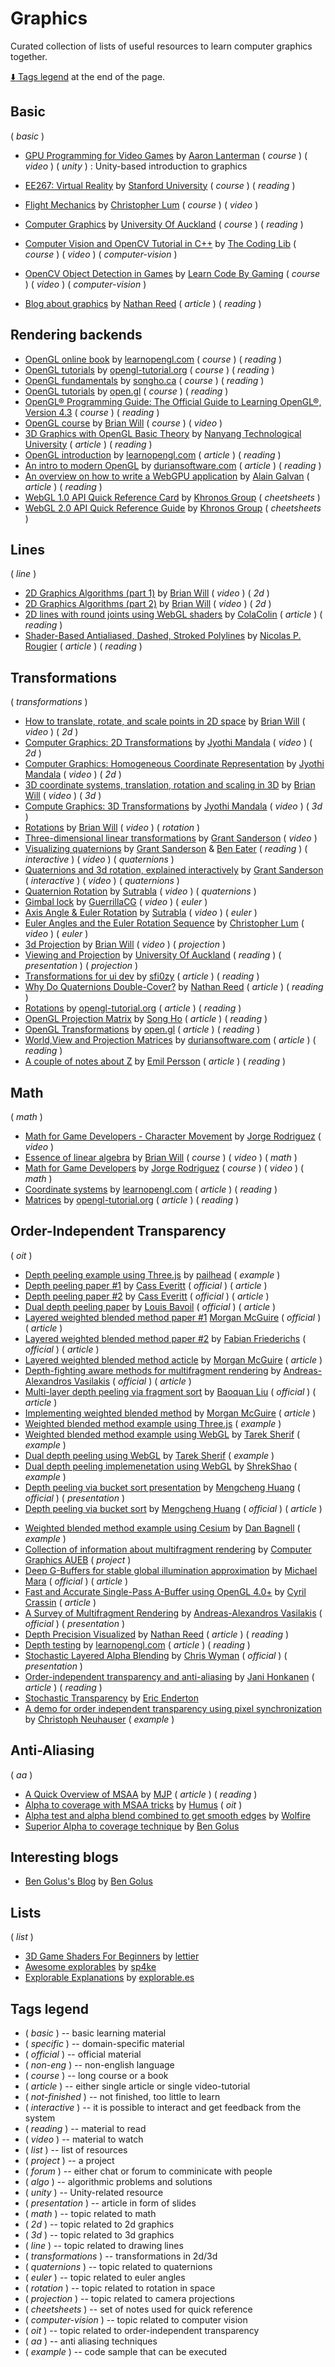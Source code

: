 # Graphics

Curated collection of lists of useful resources to learn computer graphics together.

[:arrow_down: Tags legend](#tags-legend) at the end of the page.

<!-- - []() by []() : -->

## Basic

( _basic_ )

- [GPU Programming for Video Games](https://www.youtube.com/playlist?list=PLOunECWxELQQwayE8e3WjKPJsTGKknJ8w) by [Aaron Lanterman](https://www.youtube.com/c/Lantertronics) ( _course_ ) ( _video_ ) ( _unity_ ) : Unity-based introduction to graphics

- [EE267: Virtual Reality](https://stanford.edu/class/ee267/lectures/) by [Stanford University](https://www.stanford.edu/) ( _course_ ) ( _reading_ )
- [Flight Mechanics](https://www.youtube.com/playlist?list=PLxdnSsBqCrrEx3A6W94sQGClk6Q4YCg-h) by [Christopher Lum](https://www.youtube.com/c/ChristopherLum) ( _course_ ) ( _video_ )
- [Computer Graphics](https://www.cs.auckland.ac.nz/courses/compsci372s1c/yenLectures/) by [University Of Auckland](https://www.cs.auckland.ac.nz) ( _course_ ) ( _reading_ )
- [Computer Vision and OpenCV Tutorial in C++](https://www.youtube.com/playlist?list=PLkmvobsnE0GHMmTF7GTzJnCISue1L9fJn) by [The Coding Lib](https://www.youtube.com/c/TheCodingLibrary/) ( _course_ ) ( _video_ ) ( _computer-vision_ )
- [OpenCV Object Detection in Games](https://www.youtube.com/playlist?list=PL1m2M8LQlzfKtkKq2lK5xko4X-8EZzFPI) by [Learn Code By Gaming](https://www.youtube.com/c/LearnCodeByGaming) ( _course_ ) ( _video_ ) ( _computer-vision_ )
- [Blog about graphics](https://www.reedbeta.com/blog/category/graphics/) by [Nathan Reed](https://www.reedbeta.com/) ( _article_ ) ( _reading_ )

## Rendering backends

- [OpenGL online book](https://learnopengl.com) by [learnopengl.com](https://learnopengl.com) ( _course_ ) ( _reading_ )
- [OpenGL tutorials](http://www.opengl-tutorial.org/) by [opengl-tutorial.org](http://www.opengl-tutorial.org/) ( _course_ ) ( _reading_ )
- [OpenGL fundamentals](http://www.songho.ca/opengl/) by [songho.ca](http://www.songho.ca) ( _course_ ) ( _reading_ )
- [OpenGL tutorials](https://open.gl/) by [open.gl](https://open.gl/) ( _course_ ) ( _reading_ )
- [OpenGL® Programming Guide: The Official Guide to Learning OpenGL®, Version 4.3](https://www.cs.utexas.edu/users/fussell/courses/cs354/handouts/Addison.Wesley.OpenGL.Programming.Guide.8th.Edition.Mar.2013.ISBN.0321773039.pdf) ( _course_ ) ( _reading_ )
- [OpenGL course](https://www.youtube.com/playlist?list=PLIbUZ3URbL0ESKHrvzXuHjrcLi7gxhBby) by [Brian Will](https://www.youtube.com/channel/UCseUQK4kC3x2x543nHtGpzw) ( _course_ ) ( _video_ )
- [3D Graphics with OpenGL Basic Theory](http://web.archive.org/web/20201113214817/https://www.ntu.edu.sg/home/ehchua/programming/opengl/CG_BasicsTheory.html) by [Nanyang Technological University](www.ntu.edu.sg) ( _article_ ) ( _reading_ )
- [OpenGL introduction](https://learnopengl.com/Introduction) by [learnopengl.com](https://learnopengl.com) ( _article_ ) ( _reading_ )
- [An intro to modern OpenGL](https://duriansoftware.com/joe/an-intro-to-modern-opengl.-table-of-contents) by [duriansoftware.com](https://duriansoftware.com/) ( _article_ ) ( _reading_ )
- [An overview on how to write a WebGPU application](https://alain.xyz/blog/raw-webgpu) by [Alain Galvan](https://alain.xyz/) ( _article_ ) ( _reading_ )
- [WebGL 1.0 API Quick Reference Card](https://www.khronos.org/files/webgl/webgl-reference-card-1_0.pdf) by [Khronos Group](https://www.khronos.org) ( _cheetsheets_ )
- [WebGL 2.0 API Quick Reference Guide](https://www.khronos.org/files/webgl20-reference-guide.pdf) by [Khronos Group](https://www.khronos.org) ( _cheetsheets_ )

## Lines

( _line_ )

- [2D Graphics Algorithms (part 1)](https://youtu.be/bfvmPa9eWew) by [Brian Will](https://www.youtube.com/channel/UCseUQK4kC3x2x543nHtGpzw) ( _video_ ) ( _2d_ )
- [2D Graphics Algorithms (part 2)](https://youtu.be/IDFB5CDpLDE) by [Brian Will](https://www.youtube.com/channel/UCseUQK4kC3x2x543nHtGpzw) ( _video_ ) ( _2d_ )
- [2D lines with round joints using WebGL shaders](http://nanodesu.info/oldstuff/2D-lines-with-round-joints-using-WebGL-shaders/) by [ColaColin](https://github.com/ColaColin) ( _article_ ) ( _reading_ )
- [Shader-Based Antialiased, Dashed, Stroked Polylines](https://jcgt.org/published/0002/02/08/) by [Nicolas P. Rougier](https://github.com/rougier) ( _article_ ) ( _reading_ )


## Transformations

( _transformations_ )

- [How to translate, rotate, and scale points in 2D space](https://www.youtube.com/watch?v=SLWCc-mcd-I) by [Brian Will](https://www.youtube.com/channel/UCseUQK4kC3x2x543nHtGpzw) ( _video_ ) ( _2d_ )
- [Computer Graphics: 2D Transformations](https://youtu.be/pZIFBV2Hcxo) by [Jyothi Mandala](https://www.youtube.com/channel/UCDDxkAZS-3MbZyn6DqyED1g) ( _video_ ) ( _2d_ )
- [Computer Graphics: Homogeneous Coordinate Representation](https://youtu.be/mq2S1SzAD1s?list=PLE67F-VQUgLgws92d9gmP-AhBN_KQRGDW) by [Jyothi Mandala](https://www.youtube.com/channel/UCDDxkAZS-3MbZyn6DqyED1g) ( _video_ ) ( _2d_ )
- [3D coordinate systems, translation, rotation and scaling in 3D](https://www.youtube.com/watch?v=rTN4nawkrZs) by [Brian Will](https://www.youtube.com/channel/UCseUQK4kC3x2x543nHtGpzw) ( _video_ ) ( _3d_ )
- [Compute Graphics: 3D Transformations](https://youtu.be/1GmVN2zIAJQ?list=PLE67F-VQUgLgws92d9gmP-AhBN_KQRGDW) by [Jyothi Mandala](https://www.youtube.com/channel/UCDDxkAZS-3MbZyn6DqyED1g) ( _video_ ) ( _3d_ )
- [Rotations](https://youtu.be/x8-WOQYlaAs?list=PLIbUZ3URbL0F8p5TUxBChxqpqEJY8yRJo) by [Brian Will](https://www.youtube.com/channel/UCseUQK4kC3x2x543nHtGpzw) ( _video_ ) ( _rotation_ )
- [Three-dimensional linear transformations](https://youtu.be/rHLEWRxRGiM) by [Grant Sanderson](https://www.youtube.com/c/3blue1brown) ( _video_ )
- [Visualizing quaternions](https://eater.net/quaternions) by [Grant Sanderson](https://www.youtube.com/c/3blue1brown) & [Ben Eater](https://eater.net/) ( _reading_ ) ( _interactive_ ) ( _video_ ) ( _quaternions_ )
- [Quaternions and 3d rotation, explained interactively](https://youtu.be/zjMuIxRvygQ) by [Grant Sanderson](https://www.youtube.com/c/3blue1brown) ( _interactive_ ) ( _video_ ) ( _quaternions_ )
- [Quaternion Rotation](https://youtu.be/4mXL751ko0w) by [Sutrabla](https://www.youtube.com/user/Sutrabla/) ( _video_ ) ( _quaternions_ )
- [Gimbal lock](https://youtu.be/zc8b2Jo7mno) by [GuerrillaCG](https://www.youtube.com/user/GuerrillaCG) ( _video_ ) ( _euler_ )
- [Axis Angle & Euler Rotation](https://youtu.be/syQnn_xuB8U) by [Sutrabla](https://www.youtube.com/user/Sutrabla/) ( _video_ ) ( _euler_ )
- [Euler Angles and the Euler Rotation Sequence](https://youtu.be/GJBc6z6p0KQ) by [Christopher Lum](https://www.youtube.com/channel/UCPUuVY7w8brL0r__P8UBgyQ) ( _video_ ) ( _euler_ )
- [3d Projection](https://youtu.be/EUtbZ0egZDQ) by [Brian Will](https://www.youtube.com/channel/UCseUQK4kC3x2x543nHtGpzw) ( _video_ ) ( _projection_ )
- [Viewing and Projection](https://www.cs.auckland.ac.nz/courses/compsci372s1c/yenLectures/ViewingAndProjection4up.pdf) by [University Of Auckland](www.cs.auckland.ac.nz) ( _reading_ ) ( _presentation_ ) ( _projection_ )
- [Transformations for ui dev](https://habr.com/ru/post/520078) by [sfi0zy](https://habr.com/ru/users/sfi0zy/) ( _article_ ) ( _reading_ )
- [Why Do Quaternions Double-Cover?](https://www.reedbeta.com/blog/why-quaternions-double-cover) by [Nathan Reed](https://www.reedbeta.com/) ( _article_ ) ( _reading_ )
- [Rotations](http://www.opengl-tutorial.org/intermediate-tutorials/tutorial-17-quaternions) by [opengl-tutorial.org](https://opengl-tutorial.org) ( _article_ ) ( _reading_ )
- [OpenGL Projection Matrix](http://www.songho.ca/opengl/gl_projectionmatrix.html) by [Song Ho](http://www.songho.ca/) ( _article_ ) ( _reading_ )
- [OpenGL Transformations](https://open.gl/transformations) by [open.gl](https://open.gl/) ( _article_ ) ( _reading_ )
- [World,View and Projection Matrices](https://duriansoftware.com/joe/an-intro-to-modern-opengl.-chapter-3:-3d-transformation-and-projection) by [duriansoftware.com](https://duriansoftware.com/) ( _article_ ) ( _reading_ )
- [A couple of notes about Z](http://www.humus.name/index.php?ID=255) by [Emil Persson](http://www.humus.name/) ( _article_ ) ( _reading_ )

## Math

( _math_ )

- [Math for Game Developers - Character Movement](https://www.youtube.com/watch?v=sKCF8A3XGxQ&list=PLW3Zl3wyJwWOpdhYedlD-yCB7WQoHf-My) by [Jorge Rodriguez](https://www.youtube.com/channel/UCEhBM2x5MG9-e_JSOzU068w) ( _video_ )
- [Essence of linear algebra](https://www.youtube.com/playlist?list=PLZHQObOWTQDPD3MizzM2xVFitgF8hE_ab) by [Brian Will](https://www.youtube.com/channel/UCseUQK4kC3x2x543nHtGpzw) ( _course_ ) ( _video_ ) ( _math_ )
- [Math for Game Developers](https://www.youtube.com/playlist?list=PLW3Zl3wyJwWOpdhYedlD-yCB7WQoHf-My) by [Jorge Rodriguez](https://www.youtube.com/channel/UCEhBM2x5MG9-e_JSOzU068w) ( _course_ ) ( _video_ ) ( _math_ )
- [Coordinate systems](https://learnopengl.com/Getting-started/Coordinate-Systems) by [learnopengl.com](https://learnopengl.com) ( _article_ ) ( _reading_ )
- [Matrices](http://www.opengl-tutorial.org/beginners-tutorials/tutorial-3-matrices) by [opengl-tutorial.org](https://opengl-tutorial.org) ( _article_ ) ( _reading_ )

## Order-Independent Transparency

( _oit_ )

- [Depth peeling example using Three.js](https://raw.githack.com/pailhead/three.js/depth-peel-stencil/examples/webgl_materials_depthpeel.html) by [pailhead](https://dusanbosnjak.com) ( _example_ )
- [Depth peeling paper #1](https://my.eng.utah.edu/~cs5610/handouts/order_independent_transparency.pdf) by [Cass Everitt](cass@nvidia.com) ( _official_ ) ( _article_ )
- [Depth peeling paper #2](https://developer.download.nvidia.com/assets/gamedev/docs/OrderIndependentTransparency.pdf) by [Cass Everitt](cass@nvidia.com) ( _official_ ) ( _article_ )
- [Dual depth peeling paper](https://my.eng.utah.edu/~cs5610/handouts/DualDepthPeeling.pdf) by [Louis Bavoil](https://www.nvidia.com) ( _official_ ) ( _article_ )
- [Layered weighted blended method paper #1](https://jcgt.org/published/0002/02/09/) [Morgan McGuire](http://casual-effects.blogspot.com/) ( _official_ ) ( _article_ )
- [Layered weighted blended method paper #2](https://graphics.tudelft.nl/Publications-new/2021/FEE21/layered_weighted_blended_order_independent_transparency.pdf) by [Fabian Friederichs](https://graphics.tudelft.nl/) ( _official_ ) ( _article_ )
- [Layered weighted blended method acticle](http://casual-effects.blogspot.com/2014/03/weighted-blended-order-independent.html) by [Morgan McGuire](http://casual-effects.blogspot.com/) ( _article_ )
- [Depth-fighting aware methods for multifragment rendering](https://abasilak.github.io/papers/journals/tvcg2013/paper.pdf) by [Andreas-Alexandros Vasilakis](https://www.computer.org/csdl/home) ( _official_ ) ( _article_ )
- [Multi-layer depth peeling via fragment sort](https://www.microsoft.com/en-us/research/wp-content/uploads/2006/06/tr-2006-81.pdf) by [Baoquan Liu](https://www.microsoft.com/en-us/research/search/?q=Baoquan+Liu) ( _official_ ) ( _article_ )
- [Implementing weighted blended method](http://casual-effects.blogspot.com/2015/03/implemented-weighted-blended-order.html) by [Morgan McGuire](http://casual-effects.blogspot.com/) ( _article_ )
- [Weighted blended method example using Three.js](https://raw.githack.com/arose/three.js/oit/examples/webgl_oit.html) ( _example_ )
- [Weighted blended method example using WebGL](https://tsherif.github.io/webgl2examples/oit.html) by [Tarek Sherif](https://github.com/tsherif) ( _example_ )
- [Dual depth peeling using WebGL](https://tsherif.github.io/webgl2examples/oit-dual-depth-peeling.html) by [Tarek Sherif](https://github.com/tsherif) ( _example_ )
- [Dual depth peeling implemenetation using WebGL](https://medium.com/@shrekshao_71662/dual-depth-peeling-implementation-in-webgl-11baa061ba4b) by [ShrekShao](https://medium.com/@shrekshao_71662) ( _example_ )
- [Depth peeling via bucket sort presentation](https://www.highperformancegraphics.org/previous/www_2009/presentations/liu-bucket.pdf) by [Mengcheng Huang](hmcen@ios.ac.cn) ( _official_ ) ( _presentation_ )
- [Depth peeling via bucket sort](https://www.semanticscholar.org/paper/Efficient-depth-peeling-via-bucket-sort-Liu-Huang/978a83ddf48c59f18529d69a9a1d0f0428881db0) by [Mengcheng Huang](hmcen@ios.ac.cn) ( _official_ ) ( _article_ )
<!-- - [Depth peeling via bucket sort #2] (https://drive.google.com/file/d/12JYmusKSvpsdVua1emdqIPJTY7vBFKzq/view) -->
<!-- - [Chaper 1 of Book "GPU Pro 360 Guide to 3DEngine": Depth peeling via bucket sort] (https://drive.google.com/file/d/1199PPCQka5oFZq9_Q09htGEeriLLnPO6/view) -->
<!-- Chaper 1 of Book "GPU Pro 360 Guide to 3DEngine -->
- [Weighted blended method example using Cesium](http://bagnell.github.io/cesium/Apps/Sandcastle/gallery/OIT.html) by [Dan Bagnell](https://github.com/bagnell) ( _example_ )
- [Collection of information about multifragment rendering](https://github.com/cgaueb/MFR) by [Computer Graphics AUEB](http://graphics.cs.aueb.gr/graphics/index.html) ( _project_ )
- [Deep G-Buffers for stable global illumination approximation](https://research.nvidia.com/sites/default/files/pubs/2016-06_Deep-G-Buffers-for/Mara2016DeepGBuffer-extended-bright.pdf) by [Michael Mara](https://research.nvidia.com/search/node/Michael%20Mara) ( _official_ ) ( _article_ )
- [Fast and Accurate Single-Pass A-Buffer using OpenGL 4.0+](https://blog.icare3d.org/2010/06/fast-and-accurate-single-pass-buffer.html) by [Cyril Crassin](https://research.nvidia.com/person/cyril-crassin) ( _article_ )
- [A Survey of Multifragment Rendering](https://github.com/cgaueb/MFR/blob/master/Multimedia/EG2020_STAR_presentation.pptx) by [Andreas-Alexandros Vasilakis](https://www.computer.org/csdl/home) ( _official_ ) ( _presentation_ )
- [Depth Precision Visualized](https://developer.nvidia.com/content/depth-precision-visualized) by [Nathan Reed](https://www.reedbeta.com/) ( _article_ ) ( _reading_ )
- [Depth testing](https://learnopengl.com/Advanced-OpenGL/Depth-testing) by [learnopengl.com](https://learnopengl.com) ( _article_ ) ( _reading_ )
- [Stochastic Layered Alpha Blending](http://cwyman.org/presentations/2016_SIGGRAPH_StochasticLayeredAlphaBlending.pdf) by [Chris Wyman](http://cwyman.org/) ( _official_ ) ( _presentation_ )
- [Order-independent transparency and anti-aliasing](http://www.borealorienteering.com/tech_oit_and_aa) by [Jani Honkanen](borealorienteering.com) ( _article_ ) ( _reading_ )
- [Stochastic Transparency](http://enderton.org/eric/pub/stochtransp-tvcg.pdf) by [Eric Enderton](http://enderton.org/)
- [A demo for order independent transparency using pixel synchronization](https://github.com/chrismile/PixelSyncOIT) by [Christoph Neuhauser](https://github.com/chrismile/) ( _example_ )

## Anti-Aliasing

( _aa_ )

- [A Quick Overview of MSAA](https://therealmjp.github.io/posts/msaa-overview/) by [MJP](https://therealmjp.github.io/posts/) ( _article_ ) ( _reading_ )
- [Alpha to coverage with MSAA tricks](http://www.humus.name/index.php?page=3D&ID=61) by [Humus](http://www.humus.name) ( _oit_ )
- [Alpha test and alpha blend combined to get smooth edges](http://blog.wolfire.com/2009/02/rendering-plants-with-smooth-edges/) by [Wolfire](http://www.wolfire.com/)
- [Superior Alpha to coverage technique](https://bgolus.medium.com/anti-aliased-alpha-test-the-esoteric-alpha-to-coverage-8b177335ae4f#620e) by [Ben Golus](https://bgolus.medium.com/)

## Interesting blogs

- [Ben Golus's Blog](https://bgolus.medium.com/) by [Ben Golus](https://bgolus.medium.com/)

## Lists

( _list_ )

- [3D Game Shaders For Beginners](https://github.com/lettier/3d-game-shaders-for-beginners) by [lettier](https://github.com/lettier)
- [Awesome explorables](https://github.com/sp4ke/awesome-explorables) by [sp4ke](https://github.com/sp4ke)
- [Explorable Explanations](https://explorabl.es/) by [explorable.es](https://explorabl.es/)

## Tags legend

- ( _basic_ ) -- basic learning material
- ( _specific_ ) -- domain-specific material
- ( _official_ ) -- official material
- ( _non-eng_ ) -- non-english language
- ( _course_ ) -- long course or a book
- ( _article_ ) -- either single article or single video-tutorial
- ( _not-finished_ ) -- not finished, too little to learn
- ( _interactive_ ) -- it is possible to interact and get feedback from the system
- ( _reading_ ) -- material to read
- ( _video_ ) -- material to watch
- ( _list_ ) -- list of resources
- ( _project_ ) -- a project
- ( _forum_ ) -- either chat or forum to comminicate with people
- ( _algo_ ) -- algorithmic problems and solutions
- ( _unity_ ) -- Unity-related resource
- ( _presentation_ ) -- article in form of slides
- ( _math_ ) -- topic related to math
- ( _2d_ ) -- topic related to 2d graphics
- ( _3d_ ) -- topic related to 3d graphics
- ( _line_ ) -- topic related to drawing lines
- ( _transformations_ ) -- transformations in 2d/3d
- ( _quaternions_ ) -- topic related to quaternions
- ( _euler_ ) -- topic related to euler angles
- ( _rotation_ ) -- topic related to rotation in space
- ( _projection_ ) -- topic related to camera projections
- ( _cheetsheets_ ) -- set of notes used for quick reference
- ( _computer-vision_ ) -- topic related to computer vision
- ( _oit_ ) -- topic related to order-independent transparency
- ( _aa_ ) -- anti aliasing techniques
- ( _example_ ) -- code sample that can be executed
